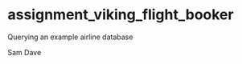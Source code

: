 assignment_viking_flight_booker
===============================

Querying an example airline database

Sam
Dave
